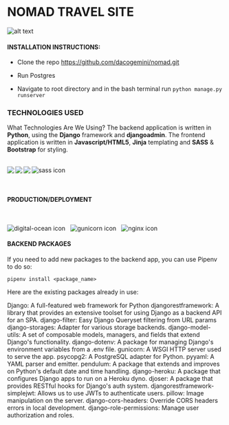 # NOMAD TRAVEL SITE 
![alt text](https://lh3.googleusercontent.com/DXS4kn3fgbwpq7C6crOJou2xqhudc_pD730UrHCAZRP3c68zbiaU8va8BJ5ujhf0xPjVgWUz6KbGuTKiWy3NYt0oVMrKkvrDuQAgqGspgO1g-utGMVHQN18kx2n7qoqnPREeXcRgPA=s150-p-k
 "created by Dan Collins")
 
 #### INSTALLATION INSTRUCTIONS:
* Clone the repo https://github.com/dacogemini/nomad.git 

* Run Postgres

* Navigate to root directory and in the bash terminal run <code>python manage.py runserver</code>


### TECHNOLOGIES USED

What Technologies Are We Using?
The backend application is written in <b>Python</b>, using the <b>Django</b> framework and <b>djangoadmin</b>. The frontend application is written in <b>Javascript/HTML5</b>, <b>Jinja</b> templating and <b>SASS</b> & <b>Bootstrap</b> for styling.<br /><br />


<img src="https://lh3.googleusercontent.com/KW52L5UnrHTD81gLX1P94EIyGCYMfv2GjzYFAaRCCphZT-28h5MuA4NmMKLqbLN9nKprWlDG6xNUgcO8YRq4XH4LVZkcKozH4n0572h94_YI9DKsQVpTcOSIepK1Y5uelGIF1UmQrw=w110" align="left"/>  

<img src="https://lh3.googleusercontent.com/ul6Mw0hdKF6n4zlydwxMe5QzvgIDuz1U25SOKhZdOviVeayTFv7DVsTT05zk2clHYOPtwQkTrmYX95wbHBaWBtPvLJFBOBPNNOzB9EY1HWRBPcXE2JtRSu0PQnIU_4HkktD-O1PMSg=w75" align="left"/>

<img src="https://lh3.googleusercontent.com/hmFsU1gVh-71pDq6k3Wkc8fRkmAfd1rXTsPE_6Cuclx3-2mz-EIQw6YGT4FHlyArnjmUmOJGdRZsDeWp4cV4h2o_J9HSQbrKCbctSmx_lQGWd2RQqWAv887kc-Npelj1q11yQEdT-g=w80" align="left"/>

![sass icon](https://lh3.googleusercontent.com/KuEWejhj2GaiP7nNmkKGR3Zh9OCBnY5V4tZgAxCYiH4T3pCTugLTqyC-uzKHQf1VSSgKgb9a9Oa5w4WO1Dz94FTXlWKhcIQB-fh37ltQMb-_ysPEBnWLAl1kIME2FM67Q6OQrXmJow=w100
 "SASS")
 
<br />

#### PRODUCTION/DEPLOYMENT

<br />

![digital-ocean icon](https://lh3.googleusercontent.com/Ow1fBW7wqb4bdJVRVVeiY9YAqP5ZurB9qOLbMWKYZK58cfMiXpWV446sLp4vJOUBg2js5No6G7YZPEWdQxji618yOJkoYc97Bs_jv7LiE7wxvJteQa36WRrIciuuFQgnNqqHRj5vOg=s80-p-k
 "Digital-Ocean") &nbsp;
![gunicorn icon](https://lh3.googleusercontent.com/9MmL-4BgOySjRwvHXJJ2L0ghS6RzAma1eoZdHldxiBsz40wUaxXgXcvKCKFFW9Ll1MBjo4xY7F4-fOgBkWplAb9TM-_JfAeNajCWESK5NmfqLr82y8S5FVtywqzBgoKR5I20-qNPpw=w200
 "Gunicorn") &nbsp;
 ![nginx icon](https://lh3.googleusercontent.com/NiSdIZ9C1oFvwal7MJtzM2MVy9TUvgXiHhkbaXQV-FsZMA0AWcx2CxldSKgJEE7eyUjOldQzYn85Ya1WWyGoJ7RS6GvXMAWeWrV-SKFW0gkNDDNgkmG2cCH05CVXSVuvhs16SHod9w=w170
 "Nginx") 

#### BACKEND PACKAGES

If you need to add new packages to the backend app, you can use Pipenv to do so:

```pipenv install <package_name>```

Here are the existing packages already in use:

Django: A full-featured web framework for Python
djangorestframework: A library that provides an extensive toolset for using Django as a backend API for an SPA.
django-filter: Easy Django Queryset filtering from URL params
django-storages: Adapter for various storage backends.
django-model-utils: A set of composable models, managers, and fields that extend Django's functionality.
django-dotenv: A package for managing Django's environment variables from a .env file.
gunicorn: A WSGI HTTP server used to serve the app.
psycopg2: A PostgreSQL adapter for Python.
pyyaml: A YAML parser and emitter.
pendulum: A package that extends and improves on Python's default date and time handling.
django-heroku: A package that configures Django apps to run on a Heroku dyno.
djoser: A package that provides RESTful hooks for Django's auth system.
djangorestframework-simplejwt: Allows us to use JWTs to authenticate users.
pillow: Image manipulation on the server.
django-cors-headers: Override CORS headers errors in local development.
django-role-permissions: Manage user authorization and roles.



